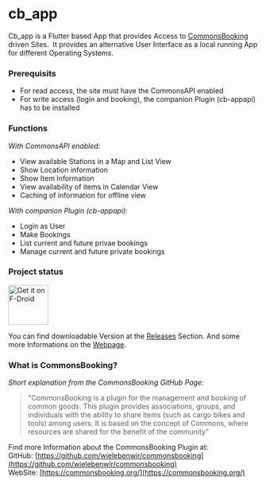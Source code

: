 # cb_app

Cb_app is a Flutter based App that provides Access to [CommonsBooking](#user-content-what-is-commonsbooking) driven Sites.  It provides an alternative User Interface as a local running App for different Operating Systems.

### Prerequisits

- For read access, the site must have the CommonsAPI enabled
- For write access (login and booking), the companion Plugin (cb-appapi) has to be installed

### Functions

_With CommonsAPI enabled:_

- View available Stations in a Map and List View
- Show Location information
- Show Item Information
- View availability of items in Calendar View
- Caching of information for offline view

_With companion Plugin (cb-appapi):_

- Login as User
- Make Bookings
- List current and future privae bookings
- Manage current and future private bookings

### Project status

[<img src="https://fdroid.gitlab.io/artwork/badge/get-it-on.png"
     alt="Get it on F-Droid"
     height="80">](https://f-droid.org/packages/com.theripper.cb_app/)

You can find downloadable Version at the [Releases](https://github.com/printpagestopdf/cb_app/releases/latest) Section. And some more Informations on the [Webpage](https://printpagestopdf.github.io/cb_app/).

### What is CommonsBooking?

_Short explanation from the CommonsBooking GitHub Page:_

> "CommonsBooking is a plugin for the management and booking of common goods. This plugin provides associations, groups, and individuals with the ability to share items (such as cargo bikes and tools) among users. It is based on the concept of Commons, where resources are shared for the benefit of the community"

Find more Information about the CommonsBooking Plugin at:  
GitHub: [https://github.com/wielebenwir/commonsbooking](https://github.com/wielebenwir/commonsbooking)  
WebSite: [https://commonsbooking.org/](https://commonsbooking.org/)
